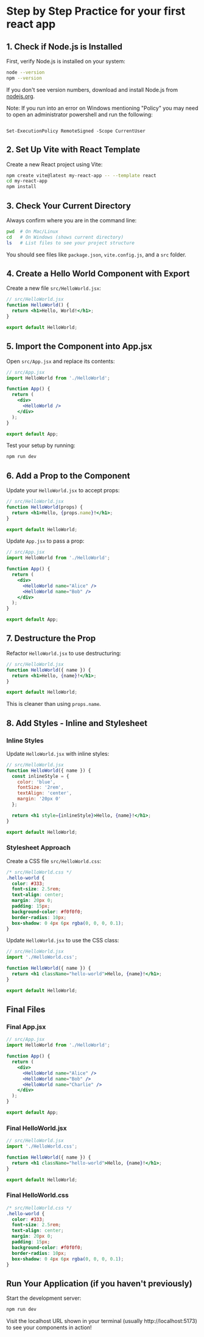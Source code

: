 # Step by Step Practice for your first react app

## 1. Check if Node.js is Installed

First, verify Node.js is installed on your system:

```bash
node --version
npm --version
```

If you don't see version numbers, download and install Node.js from [nodejs.org](https://nodejs.org/).

  

Note: If you run into an error on Windows mentioning "Policy" you may need to open an administrator powershell and run the following:

  

```

Set-ExecutionPolicy RemoteSigned -Scope CurrentUser

```

## 2. Set Up Vite with React Template

Create a new React project using Vite:

```bash
npm create vite@latest my-react-app -- --template react
cd my-react-app
npm install
```

## 3. Check Your Current Directory

Always confirm where you are in the command line:

```bash
pwd  # On Mac/Linux
cd   # On Windows (shows current directory)
ls   # List files to see your project structure
```

You should see files like `package.json`, `vite.config.js`, and a `src` folder.

## 4. Create a Hello World Component with Export

Create a new file `src/HelloWorld.jsx`:

```jsx
// src/HelloWorld.jsx
function HelloWorld() {
  return <h1>Hello, World!</h1>;
}

export default HelloWorld;
```

## 5. Import the Component into App.jsx

Open `src/App.jsx` and replace its contents:

```jsx
// src/App.jsx
import HelloWorld from './HelloWorld';

function App() {
  return (
    <div>
      <HelloWorld />
    </div>
  );
}

export default App;
```

Test your setup by running:

```bash
npm run dev
```

## 6. Add a Prop to the Component

Update your `HelloWorld.jsx` to accept props:

```jsx
// src/HelloWorld.jsx
function HelloWorld(props) {
  return <h1>Hello, {props.name}!</h1>;
}

export default HelloWorld;
```

Update `App.jsx` to pass a prop:

```jsx
// src/App.jsx
import HelloWorld from './HelloWorld';

function App() {
  return (
    <div>
      <HelloWorld name="Alice" />
      <HelloWorld name="Bob" />
    </div>
  );
}

export default App;
```

## 7. Destructure the Prop

Refactor `HelloWorld.jsx` to use destructuring:

```jsx
// src/HelloWorld.jsx
function HelloWorld({ name }) {
  return <h1>Hello, {name}!</h1>;
}

export default HelloWorld;
```

This is cleaner than using `props.name`.

## 8. Add Styles - Inline and Stylesheet

### Inline Styles

Update `HelloWorld.jsx` with inline styles:

```jsx
// src/HelloWorld.jsx
function HelloWorld({ name }) {
  const inlineStyle = {
    color: 'blue',
    fontSize: '2rem',
    textAlign: 'center',
    margin: '20px 0'
  };

  return <h1 style={inlineStyle}>Hello, {name}!</h1>;
}

export default HelloWorld;
```

### Stylesheet Approach

Create a CSS file `src/HelloWorld.css`:

```css
/* src/HelloWorld.css */
.hello-world {
  color: #333;
  font-size: 2.5rem;
  text-align: center;
  margin: 20px 0;
  padding: 15px;
  background-color: #f0f0f0;
  border-radius: 10px;
  box-shadow: 0 4px 6px rgba(0, 0, 0, 0.1);
}
```

Update `HelloWorld.jsx` to use the CSS class:

```jsx
// src/HelloWorld.jsx
import './HelloWorld.css';

function HelloWorld({ name }) {
  return <h1 className="hello-world">Hello, {name}!</h1>;
}

export default HelloWorld;
```

## Final Files

### Final App.jsx

```jsx
// src/App.jsx
import HelloWorld from './HelloWorld';

function App() {
  return (
    <div>
      <HelloWorld name="Alice" />
      <HelloWorld name="Bob" />
      <HelloWorld name="Charlie" />
    </div>
  );
}

export default App;
```

### Final HelloWorld.jsx

```jsx
// src/HelloWorld.jsx
import './HelloWorld.css';

function HelloWorld({ name }) {
  return <h1 className="hello-world">Hello, {name}!</h1>;
}

export default HelloWorld;
```

### Final HelloWorld.css

```css
/* src/HelloWorld.css */
.hello-world {
  color: #333;
  font-size: 2.5rem;
  text-align: center;
  margin: 20px 0;
  padding: 15px;
  background-color: #f0f0f0;
  border-radius: 10px;
  box-shadow: 0 4px 6px rgba(0, 0, 0, 0.1);
}
```

## Run Your Application (if you haven't previously)

Start the development server:

```bash
npm run dev
```

Visit the localhost URL shown in your terminal (usually http://localhost:5173) to see your components in action!
